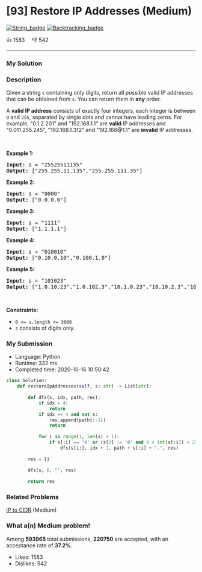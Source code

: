 # [93] Restore IP Addresses (Medium)

[![String_badge](https://img.shields.io/badge/topic-String-green.svg)](https://leetcode.com/problems/restore-ip-addresses/)  [![Backtracking_badge](https://img.shields.io/badge/topic-Backtracking-green.svg)](https://leetcode.com/problems/restore-ip-addresses/) 

:+1: 1583 &nbsp; &nbsp; :thumbsdown: 542

---

### My Solution


### Description
<p>Given a string <code>s</code> containing only digits, return all possible valid IP addresses that can be obtained from <code>s</code>. You can return them in <strong>any</strong> order.</p>

<p>A <strong>valid IP address</strong> consists of exactly four integers, each integer is between <code>0</code> and <code>255</code>, separated by single dots and cannot have leading zeros. For example, &quot;0.1.2.201&quot; and &quot;192.168.1.1&quot; are <strong>valid</strong> IP addresses and &quot;0.011.255.245&quot;, &quot;192.168.1.312&quot; and &quot;192.168@1.1&quot; are <strong>invalid</strong> IP addresses.&nbsp;</p>

<p>&nbsp;</p>
<p><strong>Example 1:</strong></p>
<pre><strong>Input:</strong> s = "25525511135"
<strong>Output:</strong> ["255.255.11.135","255.255.111.35"]
</pre><p><strong>Example 2:</strong></p>
<pre><strong>Input:</strong> s = "0000"
<strong>Output:</strong> ["0.0.0.0"]
</pre><p><strong>Example 3:</strong></p>
<pre><strong>Input:</strong> s = "1111"
<strong>Output:</strong> ["1.1.1.1"]
</pre><p><strong>Example 4:</strong></p>
<pre><strong>Input:</strong> s = "010010"
<strong>Output:</strong> ["0.10.0.10","0.100.1.0"]
</pre><p><strong>Example 5:</strong></p>
<pre><strong>Input:</strong> s = "101023"
<strong>Output:</strong> ["1.0.10.23","1.0.102.3","10.1.0.23","10.10.2.3","101.0.2.3"]
</pre>
<p>&nbsp;</p>
<p><strong>Constraints:</strong></p>

<ul>
	<li><code>0 &lt;= s.length &lt;= 3000</code></li>
	<li><code>s</code> consists of digits only.</li>
</ul>



### My Submission

- Language: Python
- Runtime: 332 ms
- Completed time: 2020-10-16 10:50:42

```Python
class Solution:
    def restoreIpAddresses(self, s: str) -> List[str]:
        
        def dfs(s, idx, path, res):
            if idx > 4:
                return
            if idx == 4 and not s:
                res.append(path[:-1])
                return
            
            for i in range(1, len(s) + 1):
                if s[:i] == '0' or (s[0] != '0' and 0 < int(s[:i]) < 256):
                    dfs(s[i:], idx + 1, path + s[:i] + ".", res)
            
        res = []
        
        dfs(s, 0, "", res)
        
        return res
```


### Related Problems
[IP to CIDR](https://leetcode.com/problems/ip-to-cidr/) (Medium) <br>



### What a(n) Medium problem!
Among **593965** total submissions, **220750** are accepted, with an acceptance rate of **37.2%**. <br>

- Likes: 1583
- Dislikes: 542

